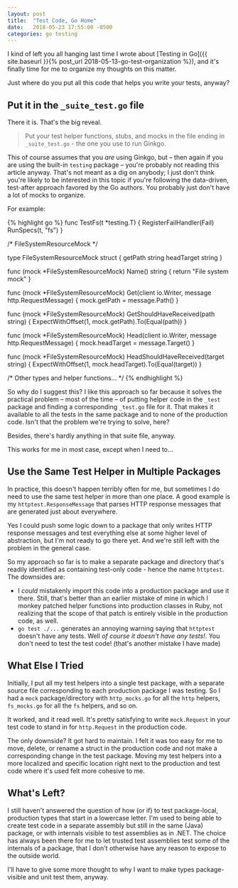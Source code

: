 ```yaml
---
layout: post
title:  "Test Code, Go Home"
date:   2018-05-23 17:55:00 -0500
categories: go testing
---
```


I kind of left you all hanging last time I wrote about [Testing in Go]({{ site.baseurl }}{% post_url 2018-05-13-go-test-organization %}), and it's finally time for me to organize my thoughts on this matter.

Just where do you put all this code that helps you write your tests, anyway?


## Put it in the `_suite_test.go` file

There it is.  That's the big reveal.

> Put your test helper functions, stubs, and mocks in the file ending in `_suite_test.go` - the one you use to run Ginkgo.

This of course assumes that you _are_ using Ginkgo, but – then again if you are using the built-in `testing` package – you're probably not reading this article anyway.  That's not meant as a dig on anybody; I just don't think you're likely to be interested in this topic if you're following the data-driven, test-after approach favored by the Go authors.  You probably just don't have a lot of mocks to organize.

For example:

{% highlight go %}
func TestFs(t *testing.T) {
	RegisterFailHandler(Fail)
	RunSpecs(t, "fs")
}

/* FileSystemResourceMock */

type FileSystemResourceMock struct {
	getPath    string
	headTarget string
}

func (mock *FileSystemResourceMock) Name() string {
	return "File system mock"
}

func (mock *FileSystemResourceMock) Get(client io.Writer, message http.RequestMessage) {
	mock.getPath = message.Path()
}

func (mock *FileSystemResourceMock) GetShouldHaveReceived(path string) {
	ExpectWithOffset(1, mock.getPath).To(Equal(path))
}

func (mock *FileSystemResourceMock) Head(client io.Writer, message http.RequestMessage) {
	mock.headTarget = message.Target()
}

func (mock *FileSystemResourceMock) HeadShouldHaveReceived(target string) {
	ExpectWithOffset(1, mock.headTarget).To(Equal(target))
}

/* Other types and helper functions... */
{% endhighlight %}

So why do I suggest this?  I like this approach so far because it solves the practical problem – most of the time – of putting helper code in the `_test` package and finding a corresponding `_test.go` file for it.  That makes it available to all the tests in the same package and to none of the production code.  Isn't that the problem we're trying to solve, here?

Besides, there's hardly anything in that suite file, anyway.
 
This works for me in most case, except when I need to...


## Use the Same Test Helper in Multiple Packages 
 
In practice, this doesn't happen terribly often for me, but sometimes I do need to use the same test helper in more than one place.  A good example is my `httptest.ResponseMessage` that parses HTTP response messages that are generated just about everywhere.

Yes I could push some logic down to a package that only writes HTTP response messages and test everything else at some higher level of abstraction, but I'm not ready to go there yet.  And we're still left with the problem in the general case.

So my approach so far is to make a separate package and directory that's readily identified as containing test-only code - hence the name `httptest`.  The downsides are:

* I _could_ mistakenly import this code into a production package and use it there.  Still, that's better than an earlier mistake of mine in which I monkey patched helper functions into production classes in Ruby, not realizing that the scope of that patch is entirely visible in the production code, as well.
* `go test ./...` generates an annoying warning saying that `httptest` doesn't have any tests.  Well _of course it doesn't have any tests!_.  You don't need to test the test code! (that's another mistake I have made)  


## What Else I Tried

Initially, I put all my test helpers into a single test package, with a separate source file corresponding to each production package I was testing.  So I had a `mock` package/directory with `http_mocks.go` for all the `http` helpers, `fs_mocks.go` for all the `fs` helpers, and so on.

It worked, and it read well.  It's pretty satisfying to write `mock.Request` in your test code to stand in for `http.Request` in the production code.

The only downside?  It got hard to maintain.  I felt it was too easy for me to move, delete, or rename a struct in the production code and not make a corresponding change in the test package.  Moving my test helpers into a more localized and specific location right next to the production and test code where it's used felt more cohesive to me.


## What's Left?

I still haven't answered the question of how (or if) to test package-local, production types that start in a lowercase letter.  I'm used to being able to create test code in a separate assembly but still in the same (Java) package, or with internals visible to test assemblies as in .NET.  The choice has always been there for me to let trusted test assemblies test some of the internals of a package, that I don't otherwise have any reason to expose to the outside world.

I'll have to give some more thought to why I want to make types package-visible and unit test them, anyway.
